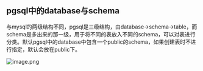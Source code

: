 ## pgsql中的database与schema

与mysql的两级结构不同，pgsql是三级结构，由database->schema->table，而schema是多出来的那一级，用于将不同的表放入不同的schema，可以对表进行分类。默认pgsql中的database中包含一个public的schema，如果创建表时不进行指定，默认会放在public下。

![image.png](https://cdn.jsdelivr.net/gh/2822132073/image/202310162215739.png)
